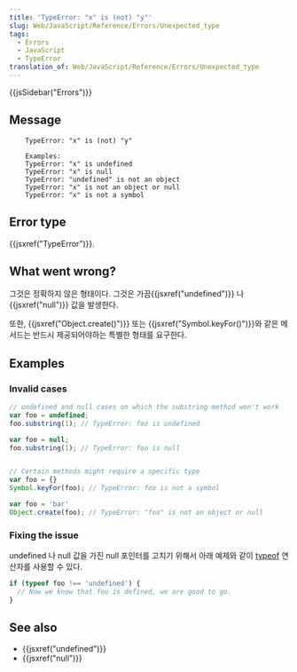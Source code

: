 ```yaml
---
title: 'TypeError: "x" is (not) "y"'
slug: Web/JavaScript/Reference/Errors/Unexpected_type
tags:
  - Errors
  - JavaScript
  - TypeError
translation_of: Web/JavaScript/Reference/Errors/Unexpected_type
---
```


{{jsSidebar("Errors")}}

## Message

```
    TypeError: "x" is (not) "y"

    Examples:
    TypeError: "x" is undefined
    TypeError: "x" is null
    TypeError: "undefined" is not an object
    TypeError: "x" is not an object or null
    TypeError: "x" is not a symbol
```

## Error type

{{jsxref("TypeError")}}.

## What went wrong?

그것은 정확하지 않은 형태이다. 그것은 가끔{{jsxref("undefined")}} 나 {{jsxref("null")}} 값을 발생한다.

또한, {{jsxref("Object.create()")}} 또는 {{jsxref("Symbol.keyFor()")}}와 같은 메서드는 반드시 제공되어야하는 특별한 형태를 요구한다.

## Examples

### Invalid cases

```js example-bad
// undefined and null cases on which the substring method won't work
var foo = undefined;
foo.substring(1); // TypeError: foo is undefined

var foo = null;
foo.substring(1); // TypeError: foo is null


// Certain methods might require a specific type
var foo = {}
Symbol.keyFor(foo); // TypeError: foo is not a symbol

var foo = 'bar'
Object.create(foo); // TypeError: "foo" is not an object or null
```

### Fixing the issue

undefined 나 null 값을 가진 null 포인터를 고치기 위해서 아래 예제와 같이 [typeof](/en-US/docs/Web/JavaScript/Reference/Operators/typeof) 연산자를 사용할 수 있다.

```js
if (typeof foo !== 'undefined') {
  // Now we know that foo is defined, we are good to go.
}
```

## See also

- {{jsxref("undefined")}}
- {{jsxref("null")}}
